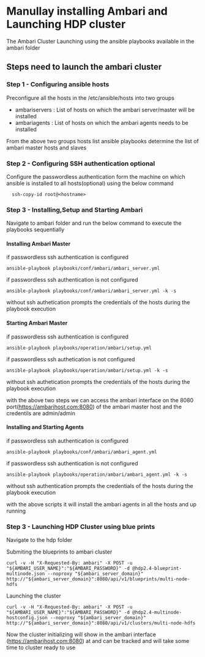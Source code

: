 # Manullay installing Ambari and Launching HDP cluster

  The Ambari Cluster Launching using the ansible playbooks available in the ambari folder

## Steps need to launch the ambari cluster

### Step 1 - Configuring  ansible hosts
   Preconfigure all the hosts in the  /etc/ansible/hosts into two groups

   * ambariservers :  List of hosts on which the ambari server/master will be installed
   * ambariagents  :  List of hosts on which the ambari agents needs to be installed

   From the above two groups hosts list ansible playbooks determine the list of ambari master hosts and slaves
   
### Step 2 - Configuring SSH authentication optional

   Configure the passwordless authentication form the machine on which ansible is installed to all hosts(optional) using the below command
  ```
    ssh-copy-id root@<hostname>
  ```


### Step 3 - Installing,Setup and Starting Ambari


  Navigate to ambari folder and run the below command to execute the playbooks sequentially

#### Installing Ambari Master

  if passwordless ssh authentication is configured
```
ansible-playbook playbooks/conf/ambari/ambari_server.yml
```
  if passwordless ssh authentication is not configured
```
ansible-playbook playbooks/conf/ambari/ambari_server.yml -k -s
```

  without ssh authetication prompts the credentials of the hosts during the playbook execution

#### Starting Ambari Master

  if passwordless ssh authentication is configured
```
ansible-playbook playbooks/operation/ambari/setup.yml
```

  if passwordless ssh authetication is not configured
```
ansible-playbook playbooks/operation/ambari/setup.yml -k -s
```              
   without ssh authetication prompts the credentials of the hosts during the playbook execution

   with the above two steps we can access the ambari interface on the 8080 port(https://ambarihost.com:8080) of the ambari master host and the
   credentils are admin/admin    

#### Installing and Starting Agents

   if passwordless ssh authentication is configured
```     
ansible-playbook playbooks/conf/ambari/ambari_agent.yml
```        
   if passwordless ssh authentication is not configured
```      
ansible-playbook playbooks/operation/ambari/ambari_agent.yml -k -s
```                 
   without ssh authentication prompts the credentials of the hosts during the playbook execution

   with the above scripts it will install the ambari agents in all the hosts and up running

### Step 3 - Launching HDP Cluster using blue prints

  Navigate to the hdp folder

  Submiting the blueprints to ambari cluster
```
curl -v -H "X-Requested-By: ambari" -X POST -u "${AMBARI_USER_NAME}":"${AMBARI_PASSWORD}" -d @hdp2.4-blueprint-multinode.json --noproxy "${ambari_server_domain}" http://"${ambari_server_domain}":8080/api/v1/blueprints/multi-node-hdfs
```

  Launching the cluster
  ```
curl -v -H "X-Requested-By: ambari" -X POST -u "${AMBARI_USER_NAME}":"${AMBARI_PASSWORD}" -d @hdp2.4-multinode-hostconfig.json --noproxy "${ambari_server_domain}" http://"${ambari_server_domain}":8080/api/v1/clusters/multi-node-hdfs
```


  Now the cluster initializing will show in the ambari interface (https://ambarihost.com:8080) at and can be tracked and will take some time to cluster ready to use
